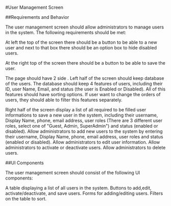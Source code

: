 #User Management Screen

##Requirements and Behavior

The user management screen should allow administrators to manage users
in the system. The following requirements should be met:

At left the top of the screen there should be a button to be able to a
new user and next to that box there should be an option box to hide
disabled users.

At the right top of the screen there should be a button to be able to
save the user.

The page should have 2 side . Left half of the screen should keep
database of the users. The database should keep 4 features of users,
including their ID, user Name, Email, and status (the user is Enabled or
Disabled). All of this features should have sorting options. If user
want to change the orders of users, they should able to filter this
features separately.

Right half of the screen display a list of all required to be filled
user informations to save a new user in the system, including their
username, Display Name, phone, email address, user roles (There are 3
different user roles, select one of "Guest, Admin, SuperAdmin") and
status (enabled or disabled). Allow administrators to add new users to
the system by entering their username, Display Name, phone, email
address, user roles and status (enabled or disabled). Allow
administrators to edit user information. Allow administrators to
activate or deactivate users. Allow administrators to delete users.

##UI Components

The user management screen should consist of the following UI
components:

A table displaying a list of all users in the system. Buttons to add,edit, activate/deactivate, and save users. 
Forms for adding/editing users.
Filters on the table to sort.


